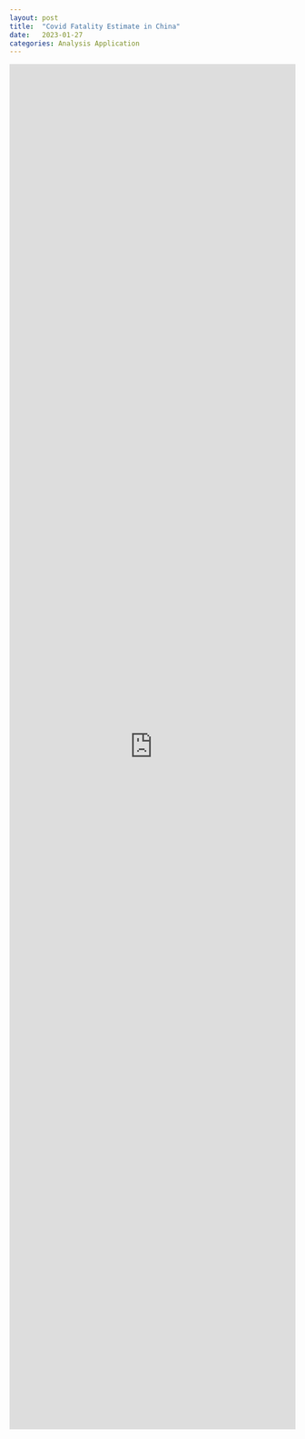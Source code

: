 ```yaml
---
layout: post
title:  "Covid Fatality Estimate in China"
date:   2023-01-27
categories: Analysis Application
---
```



<iframe id="stream-lit-app" 
    width="100%"
    height="2400"
    frameborder="0"
    src="https://mingshuo.streamlit.app/?embed=true">
</iframe>